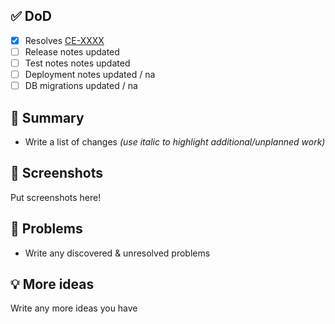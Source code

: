 ## ✅ DoD

- [x] Resolves [CE-XXXX](https://jira.rfcx.org/browse/CE-XXXX)
- [ ] Release notes updated
- [ ] Test notes notes updated
- [ ] Deployment notes updated / na
- [ ] DB migrations updated / na

## 📝 Summary

- Write a list of changes _(use italic to highlight additional/unplanned work)_

## 📸 Screenshots

Put screenshots here!

## 🛑 Problems

- Write any discovered & unresolved problems

## 💡 More ideas

Write any more ideas you have
